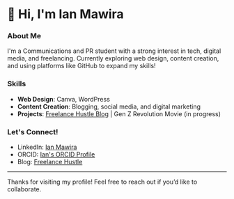 # 👋 Hi, I'm Ian Mawira

### About Me
I'm a Communications and PR student with a strong interest in tech, digital media, and freelancing. Currently exploring web design, content creation, and using platforms like GitHub to expand my skills!

### Skills
- **Web Design**: Canva, WordPress
- **Content Creation**: Blogging, social media, and digital marketing
- **Projects**: [Freelance Hustle Blog](frelancehustleblog.wordpress.com) | Gen Z Revolution Movie (in progress)

### Let's Connect!
- LinkedIn: [Ian Mawira](www.linkedin.com/in/ian-mawira-874aba239)
- ORCID: [Ian's ORCID Profile](https://orcid.org/0009-0005-9614-7043)
- Blog: [Freelance Hustle](frelancehustleblog.wordpress.com)

---

Thanks for visiting my profile! Feel free to reach out if you’d like to collaborate.
